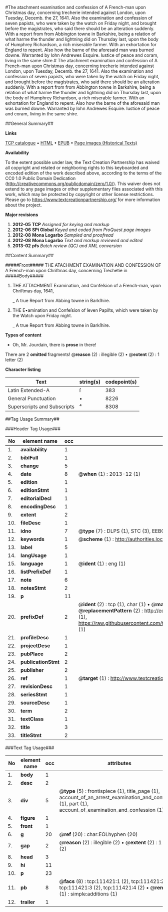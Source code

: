 #The atachment examination and confession of A French-man upon Christmas day, concerning trecherie intended against London, upon Tuesday, Decemb. the 27, 1641. Also the examination and confession of seven papists, who were taken by the watch on Friday night, and brought before the magistrates, who said there should be an alteration suddenly. With a report from from Abbington towne in Barkshire, being a relation of what harme the thunder and lightning did on Thursday last, upon the body of Humphrey Richardson, a rich miserable farmer. With an exhortation for England to repent. Also how the barne of the aforesaid man was burned downe. Warranted by Iohn Andrewes Esquire. Iustice of peace and coram, living in the same shire.#
The atachment examination and confession of A French-man upon Christmas day, concerning trecherie intended against London, upon Tuesday, Decemb. the 27, 1641. Also the examination and confession of seven papists, who were taken by the watch on Friday night, and brought before the magistrates, who said there should be an alteration suddenly. With a report from from Abbington towne in Barkshire, being a relation of what harme the thunder and lightning did on Thursday last, upon the body of Humphrey Richardson, a rich miserable farmer. With an exhortation for England to repent. Also how the barne of the aforesaid man was burned downe. Warranted by Iohn Andrewes Esquire. Iustice of peace and coram, living in the same shire.

##General Summary##

**Links**

[TCP catalogue](http://www.ota.ox.ac.uk/tcp/)  • 
[HTML](http://tei.it.ox.ac.uk/tcp/Texts-HTML/free/A75/A75775.html)  • 
[EPUB](http://tei.it.ox.ac.uk/tcp/Texts-EPUB/free/A75/A75775.epub) • 
[Page images (Historical Texts)](https://historicaltexts.jisc.ac.uk/eebo-99859347e)

**Availability**

To the extent possible under law, the Text Creation Partnership has waived all copyright and related or neighboring rights to this keyboarded and encoded edition of the work described above, according to the terms of the CC0 1.0 Public Domain Dedication (http://creativecommons.org/publicdomain/zero/1.0/). This waiver does not extend to any page images or other supplementary files associated with this work, which may be protected by copyright or other license restrictions. Please go to https://www.textcreationpartnership.org/ for more information about the project.

**Major revisions**

1. __2012-05__ __TCP__ *Assigned for keying and markup*
1. __2012-06__ __SPi Global__ *Keyed and coded from ProQuest page images*
1. __2012-08__ __Mona Logarbo__ *Sampled and proofread*
1. __2012-08__ __Mona Logarbo__ *Text and markup reviewed and edited*
1. __2013-02__ __pfs__ *Batch review (QC) and XML conversion*

##Content Summary##

#####Front#####
THE ATACHMENT EXAMINATION AND CONFESSION OF A French-man upon Chriſtmas day, concerning Trechetie in
#####Body#####

1. THE ATTACHMENT Examination, and Confeſsion of a French-man, vpon Chriſtmas day, 1641,

    _ A true Report from Abbing towne in Barkſhire.

1. THE E•amination and Confeſsion of ſeven Papiſts, which were taken by the Watch upon Friday night.

    _ A true Report from Abbing towne in Barkſhire.

**Types of content**

  * Oh, Mr. Jourdain, there is **prose** in there!

There are 2 **omitted** fragments! 
 @__reason__ (2) : illegible (2)  •  @__extent__ (2) : 1 letter (2)

**Character listing**


|Text|string(s)|codepoint(s)|
|---|---|---|
|Latin Extended-A|ſ|383|
|General Punctuation|•|8226|
|Superscripts             and Subscripts|⁴|8308|

##Tag Usage Summary##

###Header Tag Usage###

|No|element name|occ|attributes|
|---|---|---|---|
|1.|__availability__|1||
|2.|__biblFull__|1||
|3.|__change__|5||
|4.|__date__|8| @__when__ (1) : 2013-12 (1)|
|5.|__edition__|1||
|6.|__editionStmt__|1||
|7.|__editorialDecl__|1||
|8.|__encodingDesc__|1||
|9.|__extent__|2||
|10.|__fileDesc__|1||
|11.|__idno__|7| @__type__ (7) : DLPS (1), STC (3), EEBO-CITATION (1), PROQUEST (1), VID (1)|
|12.|__keywords__|1| @__scheme__ (1) : http://authorities.loc.gov/ (1)|
|13.|__label__|5||
|14.|__langUsage__|1||
|15.|__language__|1| @__ident__ (1) : eng (1)|
|16.|__listPrefixDef__|1||
|17.|__note__|6||
|18.|__notesStmt__|2||
|19.|__p__|11||
|20.|__prefixDef__|2| @__ident__ (2) : tcp (1), char (1)  •  @__matchPattern__ (2) : ([0-9\-]+):([0-9IVX]+) (1), (.+) (1)  •  @__replacementPattern__ (2) : http://eebo.chadwyck.com/downloadtiff?vid=$1&page=$2 (1), https://raw.githubusercontent.com/textcreationpartnership/Texts/master/tcpchars.xml#$1 (1)|
|21.|__profileDesc__|1||
|22.|__projectDesc__|1||
|23.|__pubPlace__|2||
|24.|__publicationStmt__|2||
|25.|__publisher__|2||
|26.|__ref__|1| @__target__ (1) : http://www.textcreationpartnership.org/docs/. (1)|
|27.|__revisionDesc__|1||
|28.|__seriesStmt__|1||
|29.|__sourceDesc__|1||
|30.|__term__|2||
|31.|__textClass__|1||
|32.|__title__|3||
|33.|__titleStmt__|2||


###Text Tag Usage###

|No|element name|occ|attributes|
|---|---|---|---|
|1.|__body__|1||
|2.|__desc__|2||
|3.|__div__|5| @__type__ (5) : frontispiece (1), title_page (1), account_of_an_arrest_examination_and_confession (1), part (1), account_of_examination_and_confession (1)|
|4.|__figure__|1||
|5.|__front__|1||
|6.|__g__|20| @__ref__ (20) : char:EOLhyphen (20)|
|7.|__gap__|2| @__reason__ (2) : illegible (2)  •  @__extent__ (2) : 1 letter (2)|
|8.|__head__|3||
|9.|__hi__|11||
|10.|__p__|23||
|11.|__pb__|8| @__facs__ (8) : tcp:111421:1 (2), tcp:111421:2 (2), tcp:111421:3 (2), tcp:111421:4 (2)  •  @__rendition__ (1) : simple:additions (1)|
|12.|__trailer__|1||

